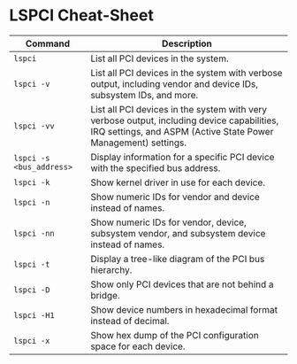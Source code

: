 # LSPCI Cheat-Sheet

| Command | Description |
| --- | --- |
| `lspci` | List all PCI devices in the system. |
| `lspci -v` | List all PCI devices in the system with verbose output, including vendor and device IDs, subsystem IDs, and more. |
| `lspci -vv` | List all PCI devices in the system with very verbose output, including device capabilities, IRQ settings, and ASPM (Active State Power Management) settings. |
| `lspci -s <bus_address>` | Display information for a specific PCI device with the specified bus address. |
| `lspci -k` | Show kernel driver in use for each device. |
| `lspci -n` | Show numeric IDs for vendor and device instead of names. |
| `lspci -nn` | Show numeric IDs for vendor, device, subsystem vendor, and subsystem device instead of names. |
| `lspci -t` | Display a tree-like diagram of the PCI bus hierarchy. |
| `lspci -D` | Show only PCI devices that are not behind a bridge. |
| `lspci -H1` | Show device numbers in hexadecimal format instead of decimal. |
| `lspci -x` | Show hex dump of the PCI configuration space for each device. |
